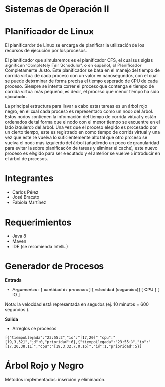 # Sistemas de Operación II
# Planificador de Linux

El planificardor de Linux se encarga de planificar la utilización de los recursos de ejecución por los procesos.

El planificador que simularemos es el planificador CFS, el cual sus siglas significan ‘Completely Fair Scheduler’, o en español, el Planificador Completamente Justo. Este planificador se basa en el manejo del tiempo de corrida virtual de cada proceso con un valor en nanosegundos, con el cual se puede determinar de forma precisa el tiempo esperado de CPU de cada proceso. Siempre se intenta correr el proceso que contenga el tiempo de corrida virtual más pequeño, es decir, el proceso que menor tiempo ha sido ejecutado.

La principal estructura para llevar a cabo estas tareas es un árbol rojo negro, en el cual cada proceso es representado como un nodo del árbol. Estos nodos contienen la información del tiempo de corrida virtual y están ordenados de tal forma que el nodo con el menor tiempo se encuentre en el lado izquierdo del árbol. Una vez que el proceso elegido es procesado por un cierto tiempo, este es registrado en como tiempo de corrida virtual y una vez que este se vuelva lo suficientemente alto tal que otro proceso se vuelva el nodo más izquierdo del árbol (añadiendo un poco de granularidad para evitar la sobre planificación de tareas y eliminar el cache), este nuevo proceso es elegido para ser ejecutado y el anterior se vuelve a introducir en el árbol de procesos.

# Integrantes 
- Carlos Pérez
- José Bracuto
- Fabiola Martínez

# Requerimientos
- Java 8
- Maven
- IDE (se recomienda IntelliJ)

# Generador de Procesos

**Entrada**
- Argumentos : [ cantidad de procesos ] [ velocidad (segundos)] [ CPU ] [ IO ]

Nota: la velocidad está representada en segudos (ej. 10 minutos = 600 segundos ).

**Salida**
- Arreglos de procesos
```
[{"tiempoLlegada":"23:55:2","io":"[17,20]","cpu":"[19,3,32]","id":0,"prioridad":6},{"tiempoLlegada":"23:55:3","io":"[17,20,38,11]","cpu":"[19,3,32,7,0,16]","id":1,"prioridad":5}]
```

# Árbol Rojo y Negro

Métodos implementados: inserción y eliminación.
